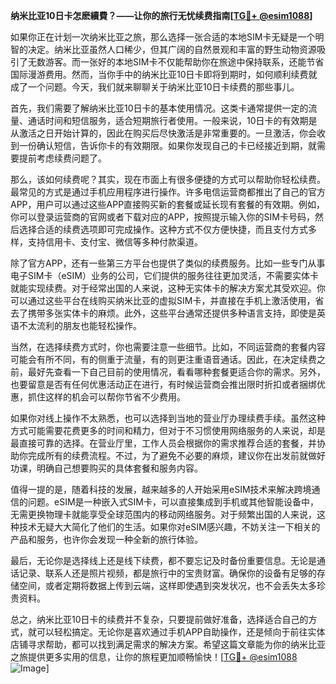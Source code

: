 **纳米比亚10日卡怎麽續費？——让你的旅行无忧续费指南[[TG💪+ @esim1088](https://t.me/s/esim1088)]**

如果你正在计划一次纳米比亚之旅，那么选择一张合适的本地SIM卡无疑是一个明智的决定。纳米比亚虽然人口稀少，但其广阔的自然景观和丰富的野生动物资源吸引了无数游客。而一张好的本地SIM卡不仅能帮助你在旅途中保持联系，还能节省国际漫游费用。然而，当你手中的纳米比亚10日卡即将到期时，如何顺利续费就成了一个问题。今天，我们就来聊聊关于纳米比亚10日卡续费的那些事儿。

首先，我们需要了解纳米比亚10日卡的基本使用情况。这类卡通常提供一定的流量、通话时间和短信服务，适合短期旅行者使用。一般来说，10日卡的有效期是从激活之日开始计算的，因此在购买后尽快激活是非常重要的。一旦激活，你会收到一份确认短信，告诉你卡的有效期限。如果你发现自己的卡已经接近到期，就需要提前考虑续费问题了。

那么，该如何续费呢？其实，现在市面上有很多便捷的方式可以帮助你轻松续费。最常见的方式是通过手机应用程序进行操作。许多电信运营商都推出了自己的官方APP，用户可以通过这些APP直接购买新的套餐或延长现有套餐的有效期。例如，你可以登录运营商的官网或者下载对应的APP，按照提示输入你的SIM卡号码，然后选择合适的续费选项即可完成操作。这种方式不仅方便快捷，而且支付方式多样，支持信用卡、支付宝、微信等多种付款渠道。

除了官方APP，还有一些第三方平台也提供了类似的续费服务。比如一些专门从事电子SIM卡（eSIM）业务的公司，它们提供的服务往往更加灵活，不需要实体卡就能实现续费。对于经常出国的人来说，这种无实体卡的解决方案尤其受欢迎。你可以通过这些平台在线购买纳米比亚的虚拟SIM卡，并直接在手机上激活使用，省去了携带多张实体卡的麻烦。此外，这些平台通常还提供多种语言支持，即使是英语不太流利的朋友也能轻松操作。

当然，在选择续费方式时，你也需要注意一些细节。比如，不同运营商的套餐内容可能会有所不同，有的侧重于流量，有的则更注重语音通话。因此，在决定续费之前，最好先查看一下自己目前的使用情况，看看哪种套餐更适合你的需求。另外，也要留意是否有任何优惠活动正在进行，有时候运营商会推出限时折扣或者捆绑优惠，抓住这样的机会可以帮你节省不少费用。

如果你对线上操作不太熟悉，也可以选择到当地的营业厅办理续费手续。虽然这种方式可能需要花费更多的时间和精力，但对于不习惯使用网络服务的人来说，却是最直接可靠的选择。在营业厅里，工作人员会根据你的需求推荐合适的套餐，并协助你完成所有的续费流程。不过，为了避免不必要的麻烦，建议你在出发前就做好功课，明确自己想要购买的具体套餐和服务内容。

值得一提的是，随着科技的发展，越来越多的人开始采用eSIM技术来解决跨境通信的问题。eSIM是一种嵌入式SIM卡，可以直接集成到手机或其他智能设备中，无需更换物理卡就能享受全球范围内的移动网络服务。对于频繁出国的人来说，这种技术无疑大大简化了他们的生活。如果你对eSIM感兴趣，不妨关注一下相关的产品和服务，也许你会发现一种全新的旅行体验。

最后，无论你是选择线上还是线下续费，都不要忘记及时备份重要信息。无论是通话记录、联系人还是照片视频，都是旅行中的宝贵财富。确保你的设备有足够的存储空间，或者定期将数据上传到云端，这样即使遇到突发状况，也不会丢失太多珍贵资料。

总之，纳米比亚10日卡的续费并不复杂，只要提前做好准备，选择适合自己的方式，就可以轻松搞定。无论你是喜欢通过手机APP自助操作，还是倾向于前往实体店铺寻求帮助，都可以找到满足需求的解决方案。希望这篇文章能为你的纳米比亚之旅提供更多实用的信息，让你的旅程更加顺畅愉快！[[TG💪+ @esim1088](https://t.me/s/esim1088) ![Image](https://i.postimg.cc/4NQfJmqS/Snipaste-2025-05-13-00-14-12.png)]